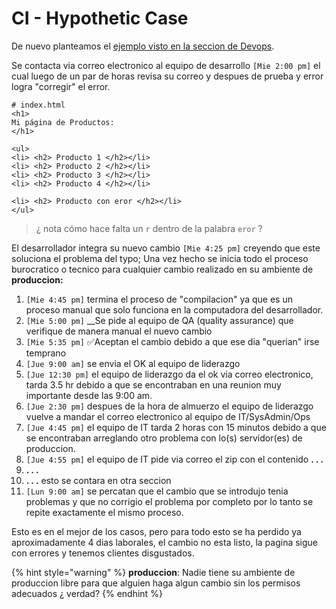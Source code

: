 # CI - Hypothetic Case

De nuevo planteamos el [ejemplo visto en la seccion de Devops](../devops/devops/devops-hypothetic-case.md).

Se contacta via correo electronico al equipo de desarrollo `[Mie 2:00 pm]` el cual  luego de un par de horas revisa su correo y despues de prueba y error logra "corregir" el error. 

```text
# index.html
<h1>
Mi página de Productos:
</h1>

<ul>
<li> <h2> Producto 1 </h2></li>
<li> <h2> Producto 2 </h2></li>
<li> <h2> Producto 3 </h2></li>
<li> <h2> Producto 4 </h2></li>
 
<li> <h2> Producto con eror </h2></li>
</ul>
```

> ¿ nota cómo hace falta un `r` dentro de la palabra `eror` ?

 

El desarrollador integra su nuevo cambio `[Mie 4:25 pm]` creyendo que este soluciona el problema del typo; Una vez hecho se inicia todo el proceso burocratico o tecnico para cualquier cambio realizado en su ambiente de **produccion:**

1. `[Mie 4:45 pm]` termina el proceso de "compilacion" ya que es un proceso manual que solo funciona en la computadora del desarrollador.
2. `[Mie 5:00 pm]`  __Se pide al equipo de QA \(quality assurance\) que verifique de manera manual el nuevo cambio
3. `[Mie 5:35 pm]` ✅Aceptan el cambio debido a que ese dia "querian" irse temprano
4. `[Jue 9:00 am]` se envia el OK al equipo de liderazgo
5. `[Jue 12:30 pm]` el equipo de liderazgo da el ok via correo electronico, tarda 3.5 hr debido a que se encontraban en una reunion muy importante desde las 9:00 am.
6. `[Jue 2:30 pm]` despues de la hora de almuerzo el equipo de liderazgo vuelve a mandar el correo electronico al equipo de IT/SysAdmin/Ops 
7. `[Jue 4:45 pm]` el equipo de IT tarda 2 horas con 15 minutos debido a que se encontraban arreglando otro problema con lo\(s\) servidor\(es\) de produccion.
8. `[Jue 4:55 pm]` el equipo de IT pide via correo el zip con el contenido **. . .**
9. **. . .** 
10. **. . .**  esto se contara en otra seccion 
11. `[Lun 9:00 am]` se percatan que el cambio que se introdujo tenia problemas y que no corrigio el problema por completo por lo tanto se repite exactamente el mismo proceso.

Esto es en el mejor de los casos,  pero para todo esto se ha perdido ya aproximadamente 4 dias laborales, el cambio no esta listo, la pagina sigue con errores y tenemos clientes disgustados.

{% hint style="warning" %}
**produccion**: Nadie tiene su ambiente de produccion libre para que alguien haga algun cambio sin los permisos adecuados ¿ verdad? 
{% endhint %}

